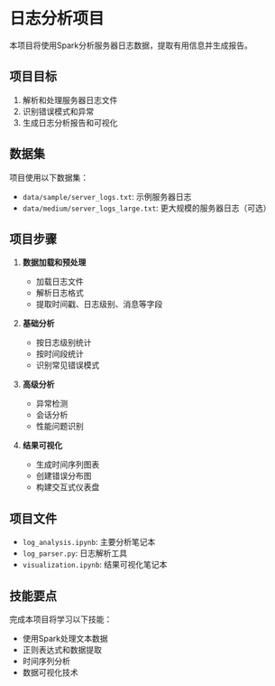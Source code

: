 # 日志分析项目

本项目将使用Spark分析服务器日志数据，提取有用信息并生成报告。

## 项目目标

1. 解析和处理服务器日志文件
2. 识别错误模式和异常
3. 生成日志分析报告和可视化

## 数据集

项目使用以下数据集：
- `data/sample/server_logs.txt`: 示例服务器日志
- `data/medium/server_logs_large.txt`: 更大规模的服务器日志（可选）

## 项目步骤

1. **数据加载和预处理**
   - 加载日志文件
   - 解析日志格式
   - 提取时间戳、日志级别、消息等字段

2. **基础分析**
   - 按日志级别统计
   - 按时间段统计
   - 识别常见错误模式

3. **高级分析**
   - 异常检测
   - 会话分析
   - 性能问题识别

4. **结果可视化**
   - 生成时间序列图表
   - 创建错误分布图
   - 构建交互式仪表盘

## 项目文件

- `log_analysis.ipynb`: 主要分析笔记本
- `log_parser.py`: 日志解析工具
- `visualization.ipynb`: 结果可视化笔记本

## 技能要点

完成本项目将学习以下技能：
- 使用Spark处理文本数据
- 正则表达式和数据提取
- 时间序列分析
- 数据可视化技术